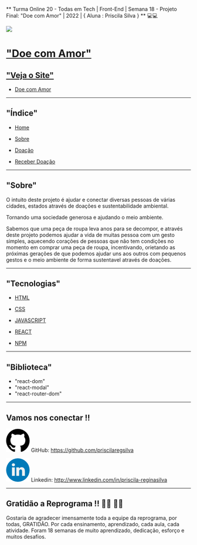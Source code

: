 ** Turma Online 20 - Todas em Tech | Front-End | Semana 18 - Projeto Final: "Doe com Amor" | 2022 | { Aluna : Priscila Silva } ** 💻💻



![](https://cdn-icons-png.flaticon.com/512/3902/3902831.png)

## <h1><a href=""> "Doe com Amor"
</h1>

## "Veja o Site" 
- [Doe com Amor](https://clothes-donation.vercel.app/)

____________________________________________________
## "Índice"
- [Home](#-Home)

- [Sobre](#-About)

- [Doação](#-Donate)

- [Receber Doação](#-ReceiveDonate)
____________________________________________________
## "Sobre"
O intuito deste projeto é ajudar e conectar diversas pessoas de várias cidades, estados através de doações e sustentabilidade ambiental.

Tornando uma sociedade generosa e ajudando o meio ambiente.

Sabemos que uma peça de roupa leva anos para se decompor, e através deste projeto podemos ajudar a vida de muitas pessoa com um gesto simples, aquecendo corações de pessoas que não tem condições no momento em comprar uma peça de roupa, incentivando, orietando as próximas gerações de que podemos ajudar uns aos outros com pequenos gestos e o meio ambiente de forma sustentavel através de doações.

____________________________________________________

## "Tecnologias"
- [HTML](https://developer.mozilla.org/pt-BR/docs/Web/HTML)
- [CSS](https://developer.mozilla.org/pt-BR/docs/Web/CSS)
- [JAVASCRIPT](https://developer.mozilla.org/pt-BR/docs/Web/JavaScript)
- [REACT](https://developer.mozilla.org/pt-BR/docs/Learn/Tools_and_testing/Client-side_JavaScript_frameworks/React_getting_started)

- [NPM](https://nodejs.org/en/knowledge/getting-started/npm/what-is-npm/)

____________________________________________________
## "Biblioteca"

- "react-dom"
- "react-modal"
- "react-router-dom"

____________________________________________________
## Vamos nos conectar !!

![](./src/assets/image/github.png) GitHub: https://github.com/priscilaregsilva

![](./src/assets/image/linkedin.png)
 Linkedin: http://www.linkedin.com/in/priscila-reginasilva 
____________________________________________________

## Gratidão a Reprograma !! 👏👏 🙏🙏
Gostaria de agradecer imensamente toda a equipe da reprograma, por todas, GRATIDÃO. Por cada ensinamento, aprendizado, cada aula, cada atividade.
Foram 18 semanas de muito aprendizado, dedicação, esforço e muitos desafios.

